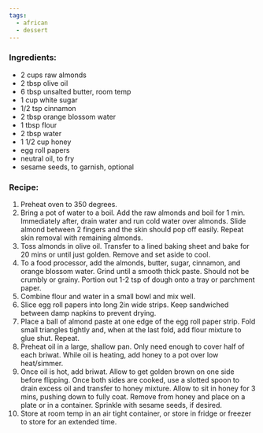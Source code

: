 ```yaml
---
tags:
  - african
  - dessert
---
```

### Ingredients:
- 2 cups raw almonds
- 2 tbsp olive oil
- 6 tbsp unsalted butter, room temp
- 1 cup white sugar
- 1/2 tsp cinnamon
- 2 tbsp orange blossom water
- 1 tbsp flour
- 2 tbsp water
- 1 1/2 cup honey
- egg roll papers
- neutral oil, to fry
- sesame seeds, to garnish, optional

### Recipe:
1. Preheat oven to 350 degrees. 
2. Bring a pot of water to a boil. Add the raw almonds and boil for 1 min. Immediately after, drain water and run cold water over almonds. Slide almond between 2 fingers and the skin should pop off easily. Repeat skin removal with remaining almonds. 
3. Toss almonds in olive oil. Transfer to a lined baking sheet and bake for 20 mins or until just golden. Remove and set aside to cool.
4. To a food processor, add the almonds, butter, sugar, cinnamon, and orange blossom water. Grind until a smooth thick paste. Should not be crumbly or grainy. Portion out 1-2 tsp of dough onto a tray or parchment paper. 
5. Combine flour and water in a small bowl and mix well. 
6. Slice egg roll papers into long 2in wide strips. Keep sandwiched between damp napkins to prevent drying. 
7. Place a ball of almond paste at one edge of the egg roll paper strip. Fold small triangles tightly and, when at the last fold, add flour mixture to glue shut. Repeat.
8. Preheat oil in a large, shallow pan. Only need enough to cover half of each briwat. While oil is heating, add honey to a pot over low heat/simmer. 
9. Once oil is hot, add briwat. Allow to get golden brown on one side before flipping. Once both sides are cooked, use a slotted spoon to drain excess oil and transfer to honey mixture. Allow to sit in honey for 3 mins, pushing down to fully coat. Remove from honey and place on a plate or in a container. Sprinkle with sesame seeds, if desired.
10. Store at room temp in an air tight container, or store in fridge or freezer to store for an extended time. 